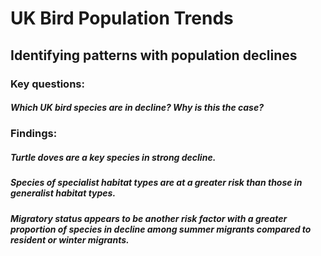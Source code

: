 # UK Bird Population Trends

## Identifying patterns with population declines

### Key questions: 
##### Which UK bird species are in decline? Why is this the case? 

### Findings:
##### Turtle doves are a key species in strong decline.
##### Species of specialist habitat types are at a greater risk than those in generalist habitat types.
##### Migratory status appears to be another risk factor with a greater proportion of species in decline among summer migrants compared to resident or winter migrants.


